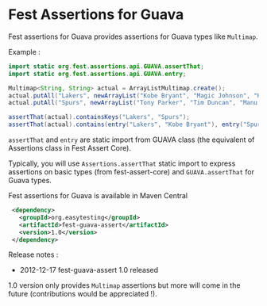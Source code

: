 Fest Assertions for Guava
=========================

Fest assertions for Guava provides assertions for Guava types like `Multimap`.

Example : 

```java
import static org.fest.assertions.api.GUAVA.assertThat;
import static org.fest.assertions.api.GUAVA.entry;

Multimap<String, String> actual = ArrayListMultimap.create();
actual.putAll("Lakers", newArrayList("Kobe Bryant", "Magic Johnson", "Kareem Abdul Jabbar"));
actual.putAll("Spurs", newArrayList("Tony Parker", "Tim Duncan", "Manu Ginobili"));

assertThat(actual).containsKeys("Lakers", "Spurs");
assertThat(actual).contains(entry("Lakers", "Kobe Bryant"), entry("Spurs", "Tim Duncan"));
```

`assertThat` and `entry` are static import from GUAVA class (the equivalent of Assertions class in Fest Assert Core).

Typically, you will use `Assertions.assertThat` static import to express assertions on basic types (from fest-assert-core) and `GUAVA.assertThat` for Guava types.

Fest assertions for Guava is available in Maven Central

```xml
 <dependency>
   <groupId>org.easytesting</groupId>
   <artifactId>fest-guava-assert</artifactId>
   <version>1.0</version>
 </dependency>
```

Release notes : 
- 2012-12-17 fest-guava-assert 1.0 released
 

1.0 version only provides `Multimap` assertions but more will come in the future (contributions would be appreciated !).
